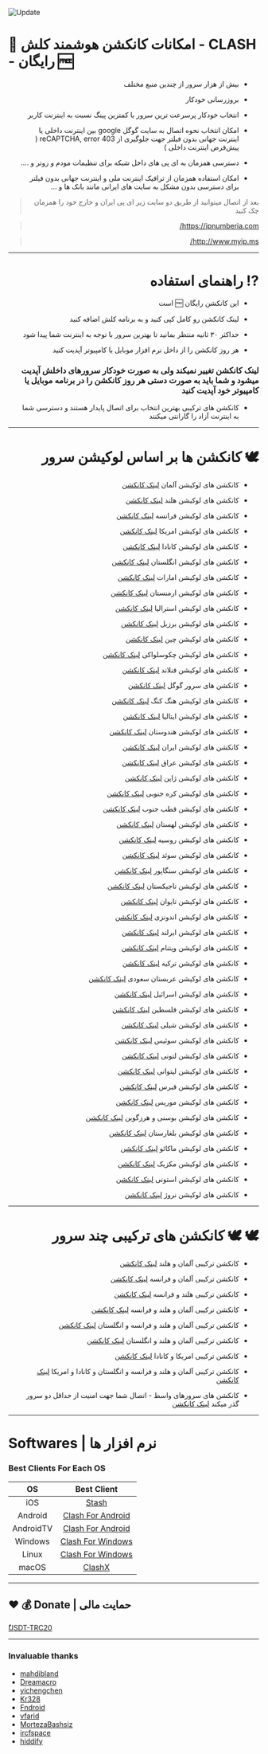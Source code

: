 ![Update](https://github.com/mahdibland/SSAggregator/actions/workflows/Collector.yml/badge.svg)
# 📌  امکانات کانکشن هوشمند کلش - CLASH - رایگان 🆓

<div  dir="rtl">

- بیش از هزار سرور از چندین منبع مختلف
<div  dir="rtl">

- بروزرسانی خودکار
<div  dir="rtl">

- انتخاب خودکار پرسرعت ترین سرور با کمترین پینگ نسبت به اینترنت کاربر
<div  dir="rtl">

- امکان انتخاب نحوه اتصال به سایت گوگل google بین اینترنت داخلی یا اینترنت جهانی بدون فیلتر جهت جلوگیری از reCAPTCHA, error 403 ( پیش‌فرض اینترنت داخلی )
<div  dir="rtl">

- دسترسی همزمان به ای پی های داخل شبکه برای تنظیمات مودم و روتر و ....
<div  dir="rtl">

- امکان استفاده همزمان از ترافیک اینترنت ملی و اینترنت جهانی بدون فیلتر برای دسترسی بدون مشکل به سایت های ایرانی مانند بانک ها و ...

> بعد از اتصال میتوانید از طریق دو سایت زیر ای پی ایران و خارج خود را همزمان چک کنید

> https://ipnumberia.com/

> http://www.myip.ms/

<div  dir="rtl">

-----------------------
# ⁉️ راهنمای استفاده 

- این کانکشن رایگان 🆓 است
<div  dir="rtl">

- لینک کانکشن رو کامل کپی کنید و به برنامه کلش اضافه کنید
<div  dir="rtl">

- حداکثر ۳۰ ثانیه منتظر بمانید تا بهترین سرور با توجه به اینترنت شما پیدا شود
<div  dir="rtl">

- هر روز کانکشن  را از داخل نرم افزار موبایل یا کامپیوتر آپدیت کنید
### لینک کانکشن تغییر نمیکند ولی به صورت خودکار سرورهای داخلش آپدیت میشود و شما باید به صورت دستی هر روز کانکشن را در برنامه موبایل یا کامپیوتر خود آپدیت کنید
<div  dir="rtl">

- کانکشن های ترکیبی بهترین انتخاب برای اتصال پایدار هستند و دسترسی شما به اینترنت آزاد را گارانتی میکنند
<div  dir="rtl">

-----------------------
# 🕊️ کانکشن ها بر اساس لوکیشن سرور

- کانکشن های لوکیشن آلمان [لینک کانکشن](https://raw.githubusercontent.com/brommbromley/Smart-Clash/main/germany.yaml)
<div  dir="rtl">

- کانکشن های لوکیشن هلند [لینک کانکشن](https://raw.githubusercontent.com/brommbromley/Smart-Clash/main/netherlands.yaml)
<div  dir="rtl">

- کانکشن های لوکیشن فرانسه [لینک کانکشن](https://raw.githubusercontent.com/brommbromley/Smart-Clash/main/france.yaml)
<div  dir="rtl">

- کانکشن های لوکیشن امریکا [لینک کانکشن](https://raw.githubusercontent.com/brommbromley/Smart-Clash/main/us.yaml)
<div  dir="rtl">

- کانکشن های لوکیشن کانادا [لینک کانکشن](https://raw.githubusercontent.com/brommbromley/Smart-Clash/main/canada.yaml)
<div  dir="rtl">

- کانکشن های لوکیشن انگلستان [لینک کانکشن](https://raw.githubusercontent.com/brommbromley/Smart-Clash/main/uk.yaml)
<div  dir="rtl">

- کانکشن های لوکیشن امارات [لینک کانکشن](https://raw.githubusercontent.com/brommbromley/Smart-Clash/main/ae.yaml)
<div  dir="rtl">

- کانکشن های لوکیشن ارمنستان [لینک کانکشن](https://raw.githubusercontent.com/brommbromley/Smart-Clash/main/am.yaml)
<div  dir="rtl">

- کانکشن های لوکیشن استرالیا [لینک کانکشن](https://raw.githubusercontent.com/brommbromley/Smart-Clash/main/au.yaml)
<div  dir="rtl">

- کانکشن های لوکیشن برزیل [لینک کانکشن](https://raw.githubusercontent.com/brommbromley/Smart-Clash/main/br.yaml)
<div  dir="rtl">

- کانکشن های لوکیشن چین [لینک کانکشن](https://raw.githubusercontent.com/brommbromley/Smart-Clash/main/cn.yaml)
<div  dir="rtl">

- کانکشن های لوکیشن چکوسلواکی [لینک کانکشن](https://raw.githubusercontent.com/brommbromley/Smart-Clash/main/cz.yaml)
<div  dir="rtl">

- کانکشن های لوکیشن فنلاند [لینک کانکشن](https://raw.githubusercontent.com/brommbromley/Smart-Clash/main/fi.yaml)
<div  dir="rtl">

- کانکشن های سرور گوگل [لینک کانکشن](https://raw.githubusercontent.com/brommbromley/Smart-Clash/main/google.yaml)
<div  dir="rtl">

- کانکشن های لوکیشن هنگ کنگ [لینک کانکشن](https://raw.githubusercontent.com/brommbromley/Smart-Clash/main/hk.yaml)
<div  dir="rtl">

- کانکشن های لوکیشن ایتالیا [لینک کانکشن](https://raw.githubusercontent.com/brommbromley/Smart-Clash/main/it.yaml)
<div  dir="rtl">

- کانکشن های لوکیشن هندوستان [لینک کانکشن](https://raw.githubusercontent.com/brommbromley/Smart-Clash/main/in.yaml)
<div  dir="rtl">

- کانکشن های لوکیشن ایران [لینک کانکشن](https://raw.githubusercontent.com/brommbromley/Smart-Clash/main/ir.yaml)
<div  dir="rtl">

- کانکشن های لوکیشن عراق [لینک کانکشن](https://raw.githubusercontent.com/brommbromley/Smart-Clash/main/iq.yaml)
<div  dir="rtl">

- کانکشن های لوکیشن ژاپن [لینک کانکشن](https://raw.githubusercontent.com/brommbromley/Smart-Clash/main/jp.yaml)
<div  dir="rtl">

- کانکشن های لوکیشن کره جنوبی [لینک کانکشن](https://raw.githubusercontent.com/brommbromley/Smart-Clash/main/kr.yaml)
<div  dir="rtl">

- کانکشن های لوکیشن قطب جنوب [لینک کانکشن](https://raw.githubusercontent.com/brommbromley/Smart-Clash/main/nowhere.yaml)
<div  dir="rtl">

- کانکشن های لوکیشن لهستان [لینک کانکشن](https://raw.githubusercontent.com/brommbromley/Smart-Clash/main/pl.yaml)
<div  dir="rtl">

- کانکشن های لوکیشن روسیه [لینک کانکشن](https://raw.githubusercontent.com/brommbromley/Smart-Clash/main/ru.yaml)
<div  dir="rtl">

- کانکشن های لوکیشن سوئد [لینک کانکشن](https://raw.githubusercontent.com/brommbromley/Smart-Clash/main/se.yaml)
<div  dir="rtl">

- کانکشن های لوکیشن سنگاپور [لینک کانکشن](https://raw.githubusercontent.com/brommbromley/Smart-Clash/main/sg.yaml)
<div  dir="rtl">

- کانکشن های لوکیشن تاجیکستان [لینک کانکشن](https://raw.githubusercontent.com/brommbromley/Smart-Clash/main/tj.yaml)
<div  dir="rtl">

- کانکشن های لوکیشن تایوان [لینک کانکشن](https://raw.githubusercontent.com/brommbromley/Smart-Clash/main/tw.yaml)
<div  dir="rtl">

- کانکشن های لوکیشن اندونزی [لینک کانکشن](https://raw.githubusercontent.com/brommbromley/Smart-Clash/main/id.yaml)
<div  dir="rtl">

- کانکشن های لوکیشن ایرلند [لینک کانکشن](https://raw.githubusercontent.com/brommbromley/Smart-Clash/main/ie.yaml)
<div  dir="rtl">

- کانکشن های لوکیشن ویتنام [لینک کانکشن](https://raw.githubusercontent.com/brommbromley/Smart-Clash/main/vn.yaml)
<div  dir="rtl">

- کانکشن های لوکیشن ترکیه [لینک کانکشن](https://raw.githubusercontent.com/brommbromley/Smart-Clash/main/tr.yaml)
<div  dir="rtl">

- کانکشن های لوکیشن عربستان سعودی [لینک کانکشن](https://raw.githubusercontent.com/brommbromley/Smart-Clash/main/sa.yaml)
<div  dir="rtl">

- کانکشن های لوکیشن اسرائيل [لینک کانکشن](https://raw.githubusercontent.com/brommbromley/Smart-Clash/main/is.yaml)
<div  dir="rtl">

- کانکشن های لوکیشن فلسطین [لینک کانکشن](https://raw.githubusercontent.com/brommbromley/Smart-Clash/main/ps.yaml)
<div  dir="rtl">

- کانکشن های لوکیشن شیلی [لینک کانکشن](https://raw.githubusercontent.com/brommbromley/Smart-Clash/main/cl.yaml)
<div  dir="rtl">

- کانکشن های لوکیشن سوئیس [لینک کانکشن](https://raw.githubusercontent.com/brommbromley/Smart-Clash/main/ch.yaml)
<div  dir="rtl">

- کانکشن های لوکیشن لتونی [لینک کانکشن](https://raw.githubusercontent.com/brommbromley/Smart-Clash/main/lv.yaml)
<div  dir="rtl">

- کانکشن های لوکیشن لیتوانی [لینک کانکشن](https://raw.githubusercontent.com/brommbromley/Smart-Clash/main/lt.yaml)
<div  dir="rtl">

- کانکشن های لوکیشن قبرس [لینک کانکشن](https://raw.githubusercontent.com/brommbromley/Smart-Clash/main/cy.yaml)
<div  dir="rtl">

- کانکشن های لوکیشن موریس [لینک کانکشن](https://raw.githubusercontent.com/brommbromley/Smart-Clash/main/mu.yaml)
<div  dir="rtl">

- کانکشن های لوکیشن بوسنی و هرزگوین [لینک کانکشن](https://raw.githubusercontent.com/brommbromley/Smart-Clash/main/ba.yaml)
<div  dir="rtl">

- کانکشن های لوکیشن بلغارستان [لینک کانکشن](https://raw.githubusercontent.com/brommbromley/Smart-Clash/main/bg.yaml)
<div  dir="rtl">

- کانکشن های لوکیشن ماکائو [لینک کانکشن](https://raw.githubusercontent.com/brommbromley/Smart-Clash/main/mo.yaml)
<div  dir="rtl">

- کانکشن های لوکیشن مکزیک [لینک کانکشن](https://raw.githubusercontent.com/brommbromley/Smart-Clash/main/mx.yaml)
<div  dir="rtl">

- کانکشن های لوکیشن استونی [لینک کانکشن](https://raw.githubusercontent.com/brommbromley/Smart-Clash/main/ee.yaml)
<div  dir="rtl">

- کانکشن های لوکیشن نروژ [لینک کانکشن](https://raw.githubusercontent.com/brommbromley/Smart-Clash/main/no.yaml)
<div  dir="rtl">


-----------------------
# 🕊️ 🕊️ کانکشن های ترکیبی چند سرور


- کانکشن ترکیبی آلمان و هلند [لینک کانکشن](https://raw.githubusercontent.com/brommbromley/Smart-Clash/main/GermanyNetherlands.yaml)
<div  dir="rtl">


- کانکشن ترکیبی آلمان و فرانسه [لینک کانکشن](https://raw.githubusercontent.com/brommbromley/Smart-Clash/main/GermanyFrance.yaml)
<div  dir="rtl">


- کانکشن ترکیبی هلند و فرانسه [لینک کانکشن](https://raw.githubusercontent.com/brommbromley/Smart-Clash/main/NetherlandsFrance.yaml)
<div  dir="rtl">


- کانکشن ترکیبی آلمان و هلند و فرانسه [لینک کانکشن](https://raw.githubusercontent.com/brommbromley/Smart-Clash/main/GermanyNetherlandsFrance.yaml)
<div  dir="rtl">


- کانکشن ترکیبی آلمان و هلند و فرانسه و انگلستان [لینک کانکشن](https://raw.githubusercontent.com/brommbromley/Smart-Clash/main/GermanyNetherlandsFranceUk.yaml)
<div  dir="rtl">


- کانکشن ترکیبی آلمان و هلند و انگلستان [لینک کانکشن](https://raw.githubusercontent.com/brommbromley/Smart-Clash/main/GermanyNetherlandsUk.yaml)
<div  dir="rtl">


- کانکشن ترکیبی امریکا و کانادا [لینک کانکشن](https://raw.githubusercontent.com/brommbromley/Smart-Clash/main/UsaCanada.yaml)
<div  dir="rtl">


- کانکشن ترکیبی آلمان و هلند و فرانسه و انگلستان و کانادا و امریکا [لینک کانکشن](https://raw.githubusercontent.com/brommbromley/Smart-Clash/main/GermanyNetherlandsFranceUkCanadaUs.yaml)
<div  dir="rtl">

- کانکشن های سرورهای واسط - اتصال شما جهت امنیت از حداقل دو سرور گذر میکند [لینک کانکشن](https://raw.githubusercontent.com/brommbromley/Smart-Clash/main/relay.yaml)
<div  dir="rtl">



-------------------------------------------------
<div  dir="ltr">

# Softwares | نرم افزار ها

  ### Best Clients For Each OS

|    OS   |              Best Client               |
|:-------:|:--------------------------------------:|
|   iOS   |            [Stash](https://apps.apple.com/us/app/stash-rule-based-proxy/id1596063349)         |
| Android |            [Clash For Android](https://play.google.com/store/apps/details?id=com.github.kr328.clash&hl=en&gl=US)         |
|AndroidTV|            [Clash For Android](https://github.com/Kr328/ClashForAndroid/releases)         |
| Windows |            [Clash For Windows](https://github.com/Fndroid/clash_for_windows_pkg/releases)         |
|  Linux  |           [Clash For Windows](https://github.com/Fndroid/clash_for_windows_pkg/releases)          |
|  macOS  |       [ClashX](https://github.com/yichengchen/clashX/releases) | [Clash For Windows](https://github.com/Fndroid/clash_for_windows_pkg/releases)     |



---
## ❤️ 💰 Donate | حمایت مالی

[َُUSDT-TRC20](https://github.com/brommbromley/Smart-Clash/blob/06dcd5c24c19dfdb6d42311e146b520ca723b338/Donate-USDT-TRC20.png)

---
### Invaluable thanks

- [mahdibland](https://github.com/mahdibland/V2RayAggregator) 
- [Dreamacro](https://github.com/Dreamacro/clash) 
- [yichengchen](https://github.com/yichengchen/clashX)  
- [Kr328](https://github.com/Kr328/ClashForAndroid) 
- [Fndroid](https://github.com/Fndroid/clash_for_windows_pkg) 
- [vfarid](https://github.com/vfarid) 
- [MortezaBashsiz](https://github.com/MortezaBashsiz) 
- [ircfspace](https://github.com/ircfspace) 
- [hiddify](https://github.com/hiddify/hiddify-config)  
